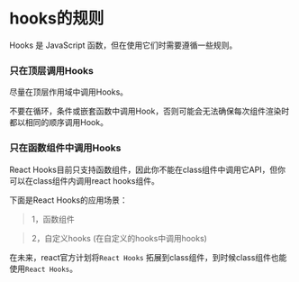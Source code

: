 # hooks的规则

Hooks 是 JavaScript 函数，但在使用它们时需要遵循一些规则。

### 只在顶层调用Hooks

尽量在顶层作用域中调用Hooks。

不要在循环，条件或嵌套函数中调用Hook，否则可能会无法确保每次组件渲染时都以相同的顺序调用Hook。

### 只在函数组件中调用Hooks

React Hooks目前只支持函数组件，因此你不能在class组件中调用它API，但你可以在class组件内调用react hooks组件。  

下面是React Hooks的应用场景：

> 1，函数组件    

> 2，自定义hooks (在自定义的hooks中调用hooks)

在未来，react官方计划将`React Hooks` 拓展到class组件，到时候class组件也能使用`React Hooks`。
